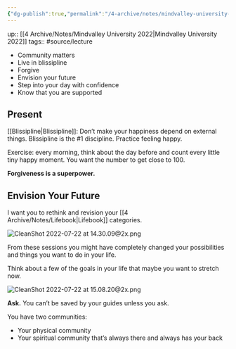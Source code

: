 ```yaml
---
{"dg-publish":true,"permalink":"/4-archive/notes/mindvalley-university-2022-closing-ceremony/"}
---
```


up:: [[4 Archive/Notes/Mindvalley University 2022\|Mindvalley University 2022]]
tags:: #source/lecture 

- Community matters
- Live in blissipline
- Forgive
- Envision your future
- Step into your day with confidence
- Know that you are supported

## Present
[[Blissipline\|Blissipline]]: Don’t make your happiness depend on external things. Blissipline is the \#1 discipline. Practice feeling happy.

Exercise: every morning, think about the day before and count every little tiny happy moment. You want the number to get close to 100.

**Forgiveness is a superpower.**

## Envision Your Future
I want you to rethink and revision your [[4 Archive/Notes/Lifebook\|Lifebook]] categories.

![CleanShot 2022-07-22 at 14.30.09@2x.png](/img/user/4%20Archive/Notes/CleanShot%202022-07-22%20at%2014.30.09@2x.png)

From these sessions you might have completely changed your possibilities and things you want to do in your life.

Think about a few of the goals in your life that maybe you want to stretch now.

![CleanShot 2022-07-22 at 15.08.20@2x.png](/img/user/4%20Archive/Notes/CleanShot%202022-07-22%20at%2015.08.20@2x.png)

**Ask.** You can’t be saved by your guides unless you ask.

You have two communities:
- Your physical community
- Your spiritual community that’s always there and always has your back

